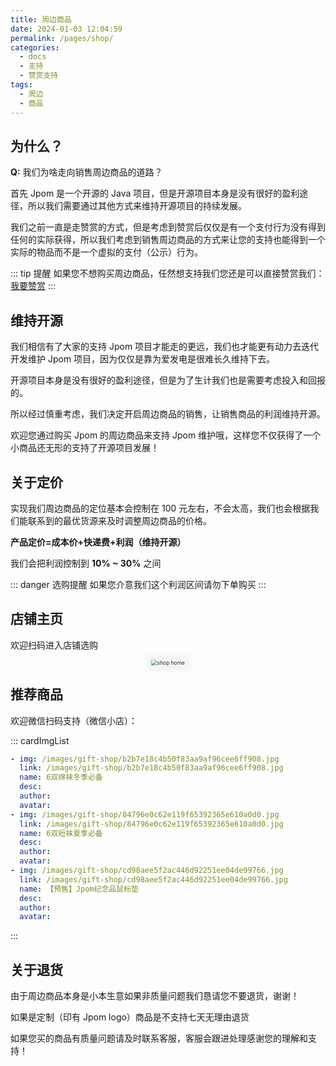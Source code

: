 ```yaml
---
title: 周边商品
date: 2024-01-03 12:04:59
permalink: /pages/shop/
categories:
  - docs
  - 支持
  - 赞赏支持
tags:
  - 周边
  - 商品
---
```


## 为什么？

**Q:** 我们为啥走向销售周边商品的道路？

首先 Jpom 是一个开源的 Java 项目，但是开源项目本身是没有很好的盈利途径，所以我们需要通过其他方式来维持开源项目的持续发展。

我们之前一直是走赞赏的方式，但是考虑到赞赏后仅仅是有一个支付行为没有得到任何的实际获得，所以我们考虑到销售周边商品的方式来让您的支持也能得到一个实际的物品而不是一个虚拟的支付（公示）行为。


::: tip 提醒
如果您不想购买周边商品，任然想支持我们您还是可以直接赞赏我们：[我要赞赏](./00.个人赞赏.md)
:::


## 维持开源

我们相信有了大家的支持 Jpom 项目才能走的更远，我们也才能更有动力去迭代开发维护 Jpom 项目，因为仅仅是靠为爱发电是很难长久维持下去。

开源项目本身是没有很好的盈利途径，但是为了生计我们也是需要考虑投入和回报的。

所以经过慎重考虑，我们决定开启周边商品的销售，让销售商品的利润维持开源。

欢迎您通过购买 Jpom 的周边商品来支持 Jpom 维护哦，这样您不仅获得了一个小商品还无形的支持了开源项目发展！

## 关于定价

实现我们周边商品的定位基本会控制在 100 元左右，不会太高，我们也会根据我们能联系到的最优货源来及时调整周边商品的价格。

**产品定价=成本价+快递费+利润（维持开源）**

我们会把利润控制到 **10% ~ 30%** 之间

::: danger 选购提醒
如果您介意我们这个利润区间请勿下单购买
:::

## 店铺主页

欢迎扫码进入店铺选购

<p align="center">
<img  :src="$withBase('/images/gift-shop/shop-home.jpg')" style="zoom: 60%;box-shadow: 0px 0px 20px 10px rgba(0,0,0,0.06);" alt="shop home">
</p>

## 推荐商品

欢迎微信扫码支持（微信小店）：

::: cardImgList
```yaml
- img: /images/gift-shop/b2b7e18c4b50f83aa9af96cee6ff908.jpg
  link: /images/gift-shop/b2b7e18c4b50f83aa9af96cee6ff908.jpg
  name: 6双绵袜冬季必备
  desc: 
  author: 
  avatar: 
- img: /images/gift-shop/84796e0c62e119f65392365e610a0d0.jpg
  link: /images/gift-shop/84796e0c62e119f65392365e610a0d0.jpg
  name: 6双短袜夏季必备
  desc: 
  author: 
  avatar:
- img: /images/gift-shop/cd98aee5f2ac446d92251ee04de99766.jpg
  link: /images/gift-shop/cd98aee5f2ac446d92251ee04de99766.jpg
  name: 【预售】Jpom纪念品鼠标垫
  desc:
  author:
  avatar:
```
:::

## 关于退货

由于周边商品本身是小本生意如果非质量问题我们恳请您不要退货，谢谢！

如果是定制（印有 Jpom logo）商品是不支持七天无理由退货

如果您买的商品有质量问题请及时联系客服，客服会跟进处理感谢您的理解和支持！